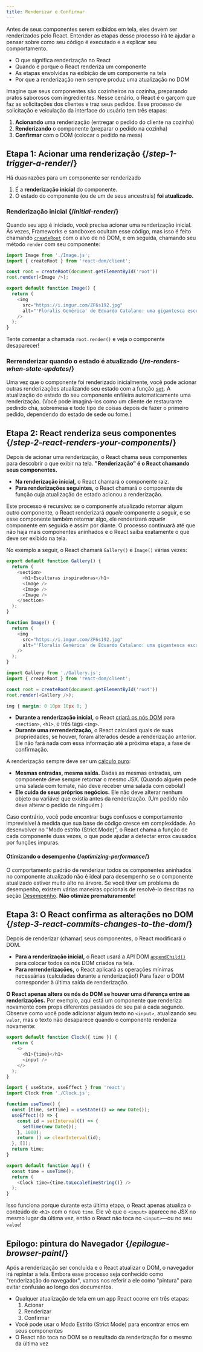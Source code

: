 ```yaml
---
title: Renderizar e Confirmar
---
```


<Intro>

Antes de seus componentes serem exibidos em tela, eles devem ser renderizados pelo React. Entender as etapas desse processo irá te ajudar a pensar sobre como seu código é executado e a explicar seu comportamento.

</Intro>

<YouWillLearn>

* O que significa renderização no React
* Quando e porque o React renderiza um componente
* As etapas envolvidas na exibição de um componente na tela
* Por que a renderização nem sempre produz uma atualização no DOM

</YouWillLearn>

Imagine que seus componentes são cozinheiros na cozinha, preparando pratos saborosos com ingredientes. Nesse cenário, o React é o garçom que faz as solicitações dos clientes e traz seus pedidos. Esse processo de solicitação e veiculação da interface do usuário tem três etapas:

1. **Acionando** uma renderização (entregar o pedido do cliente na cozinha)
2. **Renderizando** o componente (preparar o pedido na cozinha)
3. **Confirmar** com o DOM (colocar o pedido na mesa)

<IllustrationBlock sequential>
  <Illustration caption="Acionando" alt="Como um servidor React em um restaurante, buscando pedidos dos usuários e entregando-os na Cozinha de Componentes." src="/images/docs/illustrations/i_render-and-commit1.png" />
  <Illustration caption="Renderizando" alt="O Card Chef dá ao React um novo componente Card." src="/images/docs/illustrations/i_render-and-commit2.png" />
  <Illustration caption="Confirmar" alt="O React entrega o Card ao usuário em sua mesa." src="/images/docs/illustrations/i_render-and-commit3.png" />
</IllustrationBlock>

## Etapa 1: Acionar uma renderização {/*step-1-trigger-a-render*/}

Há duas razões para um componente ser renderizado

1. É a **renderização inicial** do componente.
2. O estado do componente (ou de um de seus ancestrais) **foi atualizado.**

### Renderização inicial {/*initial-render*/}

Quando seu app é iniciado, você precisa acionar uma renderização inicial. Às vezes, Frameworks e sandboxes ocultam esse código, mas isso é feito chamando [`createRoot`](/reference/react-dom/client/createRoot) com o alvo de nó DOM, e em seguida, chamando seu método `render` com seu componente:

<Sandpack>

```js index.js active
import Image from './Image.js';
import { createRoot } from 'react-dom/client';

const root = createRoot(document.getElementById('root'))
root.render(<Image />);
```

```js Image.js
export default function Image() {
  return (
    <img
      src="https://i.imgur.com/ZF6s192.jpg"
      alt="'Floralis Genérica' de Eduardo Catalano: uma gigantesca escultura metálica de flores com pétalas reflexivas"
    />
  );
}
```

</Sandpack>

Tente comentar a chamada `root.render()` e veja o componente desaparecer!

### Rerrenderizar quando o estado é atualizado {/*re-renders-when-state-updates*/}

Uma vez que o componente foi renderizado inicialmente, você pode acionar outras renderizações atualizando seu estado com a função [`set`](/reference/react/useState#setstate). A atualização do estado do seu componente enfileira automaticamente uma renderização. (Você pode imaginá-los como um cliente de restaurante pedindo chá, sobremesa e todo tipo de coisas depois de fazer o primeiro pedido, dependendo do estado de sede ou fome.)

<IllustrationBlock sequential>
  <Illustration caption="Atualização de Estado..." alt="Como um servidor React em um restaurante, servindo uma interface do usuário do cartão para o usuário, representado como um usuário com um cursor para sua cabeça. O patrono expressa que quer um cartão rosa, não preto!" src="/images/docs/illustrations/i_rerender1.png" />
  <Illustration caption="...triggers..." alt="React retorna à Cozinha de Componentes e diz ao Card Chef que eles precisam de um Card rosa." src="/images/docs/illustrations/i_rerender2.png" />
  <Illustration caption="...render!" alt="O Card Chef dá ao React o cartão rosa." src="/images/docs/illustrations/i_rerender3.png" />
</IllustrationBlock>

## Etapa 2: React renderiza seus componentes {/*step-2-react-renders-your-components*/}

Depois de acionar uma renderização, o React chama seus componentes para descobrir o que exibir na tela. **"Renderização" é o React chamando seus componentes.**

* **Na renderização inicial,** o React chamará o componente raiz.
* **Para renderizações seguintes,** o React chamará o componente de função cuja atualização de estado acionou a renderização.

Este processo é recursivo: se o componente atualizado retornar algum outro componente, o React renderizará _aquele_ componente a seguir, e se esse componente também retornar algo, ele renderizará _aquele_ componente em seguida e assim por diante. O processo continuará até que não haja mais componentes aninhados e o React saiba exatamente o que deve ser exibido na tela.

No exemplo a seguir, o React chamará `Gallery()` e `Image()` várias vezes:

<Sandpack>

```js Gallery.js active
export default function Gallery() {
  return (
    <section>
      <h1>Esculturas inspiradoras</h1>
      <Image />
      <Image />
      <Image />
    </section>
  );
}

function Image() {
  return (
    <img
      src="https://i.imgur.com/ZF6s192.jpg"
      alt="'Floralis Genérica' de Eduardo Catalano: uma gigantesca escultura metálica de flores com pétalas reflexivas"
    />
  );
}
```

```js index.js
import Gallery from './Gallery.js';
import { createRoot } from 'react-dom/client';

const root = createRoot(document.getElementById('root'))
root.render(<Gallery />);
```

```css
img { margin: 0 10px 10px 0; }
```

</Sandpack>

* **Durante a renderização inicial,** o React [criará os nós DOM](https://developer.mozilla.org/docs/Web/API/Document/createElement) para `<section>`, `<h1>`, e três tags `<img>`.
* **Durante uma rerrenderização,** o React calculará quais de suas propriedades, se houver, foram alterados desde a renderização anterior. Ele não fará nada com essa informação até a próxima etapa, a fase de confirmação.

<Pitfall>

A renderização sempre deve ser um [cálculo puro](/learn/keeping-components-pure):

* **Mesmas entradas, mesma saída.** Dadas as mesmas entradas, um componente deve sempre retornar o mesmo JSX. (Quando alguém pede uma salada com tomate, não deve receber uma salada com cebola!)
* **Ele cuida de seus próprios negócios.** Ele não deve alterar nenhum objeto ou variável que existia antes da renderização. (Um pedido não deve alterar o pedido de ninguém.)

Caso contrário, você pode encontrar bugs confusos e comportamento imprevisível à medida que sua base de código cresce em complexidade. Ao desenvolver no "Modo estrito (Strict Mode)", o React chama a função de cada componente duas vezes, o que pode ajudar a detectar erros causados por funções impuras.

</Pitfall>

<DeepDive>

#### Otimizando o desempenho {/*optimizing-performance*/}

O comportamento padrão de renderizar todos os componentes aninhados no componente atualizado não é ideal para desempenho se o componente atualizado estiver muito alto na árvore. Se você tiver um problema de desempenho, existem várias maneiras opcionais de resolvê-lo descritas na seção [Desempenho](https://reactjs.org/docs/optimizing-performance.html). **Não otimize prematuramente!**

</DeepDive>

## Etapa 3: O React confirma as alterações no DOM {/*step-3-react-commits-changes-to-the-dom*/}

Depois de renderizar (chamar) seus componentes, o React modificará o DOM.

* **Para a renderização inicial,** o React usará a API DOM [`appendChild()`](https://developer.mozilla.org/docs/Web/API/Node/appendChild) para colocar todos os nós DOM criados na tela. 
* **Para rerrenderizações,** o React aplicará as operações mínimas necessárias (calculadas durante a renderização!) Para fazer o DOM corresponder à última saída de renderização.

**O React apenas altera os nós do DOM se houver uma diferença entre as renderizações.** Por exemplo, aqui está um componente que renderiza novamente com props diferentes passados de seu pai a cada segundo. Observe como você pode adicionar algum texto no `<input>`, atualizando seu `valor`, mas o texto não desaparece quando o componente renderiza novamente:

<Sandpack>

```js Clock.js active
export default function Clock({ time }) {
  return (
    <>
      <h1>{time}</h1>
      <input />
    </>
  );
}
```

```js App.js hidden
import { useState, useEffect } from 'react';
import Clock from './Clock.js';

function useTime() {
  const [time, setTime] = useState(() => new Date());
  useEffect(() => {
    const id = setInterval(() => {
      setTime(new Date());
    }, 1000);
    return () => clearInterval(id);
  }, []);
  return time;
}

export default function App() {
  const time = useTime();
  return (
    <Clock time={time.toLocaleTimeString()} />
  );
}
```

</Sandpack>

Isso funciona porque durante esta última etapa, o React apenas atualiza o conteúdo de `<h1>` com o novo `time`. Ele vê que o `<input>` aparece no JSX no mesmo lugar da última vez, então o React não toca no `<input>`—ou no seu `value`!
## Epílogo: pintura do Navegador {/*epilogue-browser-paint*/}

Após a renderização ser concluída e o React atualizar o DOM, o navegador irá repintar a tela. Embora esse processo seja conhecido como "renderização do navegador", vamos nos referir a ele como "pintura" para evitar confusão ao longo dos documentos.

<Illustration alt="Um navegador pintando 'natureza morta com elemento de cartão'." src="/images/docs/illustrations/i_browser-paint.png" />

<Recap>

* Qualquer atualização de tela em um app React ocorre em três etapas:
  1. Acionar
  2. Renderizar
  3. Confirmar
* Você pode usar o Modo Estrito (Strict Mode) para encontrar erros em seus componentes
* O React não toca no DOM se o resultado da renderização for o mesmo da última vez

</Recap>
